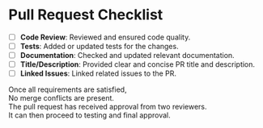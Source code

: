 # Pull Request Checklist

- [ ] **Code Review**: Reviewed and ensured code quality.
- [ ] **Tests**: Added or updated tests for the changes.
- [ ] **Documentation**: Checked and updated relevant documentation.
- [ ] **Title/Description**: Provided clear and concise PR title and description.
- [ ] **Linked Issues**: Linked related issues to the PR.

<p>Once all requirements are satisfied,<br>
No merge conflicts are present.<br>
The pull request has received approval from two reviewers.<br>
It can then proceed to testing and final approval.<p>
